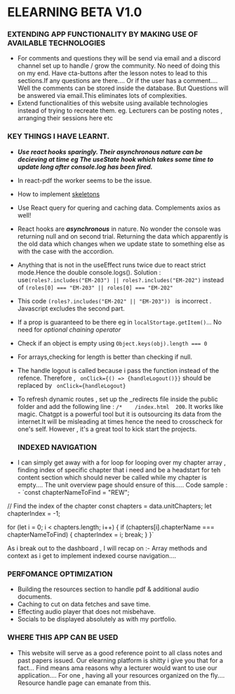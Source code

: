 # ELEARNING BETA V1.0

### EXTENDING APP FUNCTIONALITY BY MAKING USE OF AVAILABLE TECHNOLOGIES

- For comments and questions they will be send via email and a discord channel set up to handle / grow the community. No need of doing this on my end. Have cta-buttons after the lesson notes to lead to this sections.If any questions are there.... Or if the user has a comment.... Well the comments can be stored inside the database. But Questions will be answered via email.This eliminates lots of complexities.
- Extend functionalities of this website using available technologies instead of trying to recreate them. eg. Lecturers can be posting notes , arranging their sessions here etc

### KEY THINGS I HAVE LEARNT.

- **_Use react hooks sparingly. Their asynchronous nature can be decieving at time eg The useState hook which takes some time to update long after console.log has been fired._**
- In react-pdf the worker seems to be the issue.
- How to implement [skeletons](https://dev.to/jobpick/how-to-create-a-skeleton-loader-in-tailwindcss-38gh)
- Use React query for quering and caching data. Complements axios as well!
- React hooks are **_asynchronous_** in nature. No wonder the console was returning null and on second trial. Returning the data which apparently is the old data which changes when we update state to something else as with the case with the accordion.
- Anything that is not in the useEffect runs twice due to react strict mode.Hence the double console.logs().
  Solution : use`(roles?.includes("EM-203") || roles?.includes("EM-202")` instead of `(roles[0] === "EM-203" || roles[0] === "EM-202"`
- This code `(roles?.includes("EM-202" || "EM-203")) ` is incorrect . Javascript excludes the second part.
- If a prop is guaranteed to be there eg in `localStortage.getItem()`... No need for _optional chaining operator_
- Check if an object is empty using `Object.keys(obj).length === 0`
- For arrays,checking for length is better than checking if null.
- The handle logout is called because i pass the function instead of the refence. Therefore , ` onClick={() => {handleLogout()}}` should be replaced by ` onClick={handleLogout}`
- To refresh dynamic routes , set up the \_redirects file inside the public folder and add the following line : `/*    /index.html  200`. It works like magic.
  Chatgpt is a powerful tool but it is outsourcing its data from the internet.It will be misleading at times hence the need to crosscheck for one's self.
  However , it's a great tool to kick start the projects.

  ### INDEXED NAVIGATION

- I can simply get away with a for loop for looping over my chapter array , finding index of specific chapter that i need and be a headstart for teh content section which should never be called while my chapter is empty.... The unit overview page should ensure of this..... Code sample : -
  `const chapterNameToFind = "REW";

// Find the index of the chapter
const chapters = data.unitChapters;
let chapterIndex = -1;

for (let i = 0; i < chapters.length; i++) {
if (chapters[i].chapterName === chapterNameToFind) {
chapterIndex = i;
break;
}
}`

As i break out to the dashboard , I will recap on :- Array methods and context as i get to implement indexed course navigation....

### PERFOMANCE OPTIMIZATION

- Building the resources section to handle pdf & additional audio documents.
- Caching to cut on data fetches and save time.
- Effecting audio player that does not misbehave.
- Socials to be displayed absolutely as with my portfolio.

### WHERE THIS APP CAN BE USED

- This website will serve as a good reference point to all class notes and past papers issued. Our elearning platform is shitty i give you that for a fact... Find means ama reasons why a lecturer would want to use our application.... For one , having all your resources organized on the fly.... Resource handle page can emanate from this.

